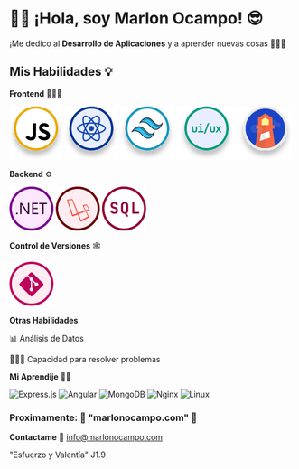 # 👋🏻 ¡Hola, soy Marlon Ocampo! 😎

¡Me dedico al **Desarrollo de Aplicaciones** y a aprender nuevas cosas 🧑🏻‍💻

## Mis Habilidades 💡
**Frontend** 👨🏻‍🎨

![JavaScript](https://raw.githubusercontent.com/marlonocampo/MarlonOcampo/9903fbcbdbd16366dda0c046d10354bb8013ad10/src/assets/icons/js.svg "Lenguaje de Programación JavaScript")
![React](https://raw.githubusercontent.com/marlonocampo/MarlonOcampo/9903fbcbdbd16366dda0c046d10354bb8013ad10/src/assets/icons/react.svg "Librería de JavaScript para interfaz de usuario")
![TailwindCss](https://raw.githubusercontent.com/marlonocampo/MarlonOcampo/9903fbcbdbd16366dda0c046d10354bb8013ad10/src/assets/icons/tailwind.svg "Desarrollo de Interfaces profesionales con TailwindCss")
![Ui/Ux](https://raw.githubusercontent.com/marlonocampo/MarlonOcampo/f5f988c9ab08c3548bc9ab0bb95bc11baa85d6b0/src/assets/icons/uiux.svg "Diseño y Experiencia de usuario")
![Chrome Lighthose](https://raw.githubusercontent.com/marlonocampo/MarlonOcampo/f5f988c9ab08c3548bc9ab0bb95bc11baa85d6b0/src/assets/icons/ligthouse.svg "Análisis y optimización con la herramienta Chrome Lighthouse")

**Backend** ⚙️

![ASP .NET](https://raw.githubusercontent.com/marlonocampo/MarlonOcampo/53854cd72e1d2824000975785286af97b41c4159/src/assets/icons/net.svg "Framework para el desarrollo de API en lenguaje C#")
![Laravel](https://raw.githubusercontent.com/marlonocampo/MarlonOcampo/40b6d52a53777bc8d1273bef98f16e41a670087f/src/assets/icons/Laravel.svg "Framework para el desarrollo de API en lenguaje PHP")
![SQL](https://raw.githubusercontent.com/marlonocampo/MarlonOcampo/403b3205010202b27e2fa265c34215909d1ed60e/src/assets/icons/sql.svg "lenguaje de consultas de bases de datos relacionales")

**Control de Versiones** 🕸️

![SQL](https://raw.githubusercontent.com/marlonocampo/MarlonOcampo/53854cd72e1d2824000975785286af97b41c4159/src/assets/icons/git.svg "Control de versiones con Git")

**Otras Habilidades**

📊 Análisis de Datos

🤹🏻‍♂️ Capacidad para resolver problemas


**Mi Aprendije** 🎯💡

![Express.js](https://img.shields.io/badge/express.js-%23404d59.svg?style=for-the-badge&logo=express&logoColor=%2361DAFB)
![Angular](https://img.shields.io/badge/angular-%23DD0031.svg?style=for-the-badge&logo=angular&logoColor=white)
![MongoDB](https://img.shields.io/badge/MongoDB-%234ea94b.svg?style=for-the-badge&logo=mongodb&logoColor=white)
![Nginx](https://img.shields.io/badge/nginx-%23009639.svg?style=for-the-badge&logo=nginx&logoColor=white)
![Linux](https://img.shields.io/badge/Linux-FCC624?style=for-the-badge&logo=linux&logoColor=black)

### Proximamente: 🎊 "marlonocampo.com" 🥳

**Contactame** 📨  [info@marlonocampo.com](mailto:info@marlonocampo.com)

"Esfuerzo y Valentía" J1.9